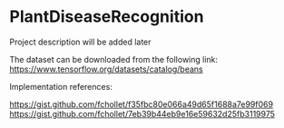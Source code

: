 # PlantDiseaseRecognition

Project description will be added later

The dataset can be downloaded from the following link: https://www.tensorflow.org/datasets/catalog/beans


Implementation references: 

https://gist.github.com/fchollet/f35fbc80e066a49d65f1688a7e99f069
https://gist.github.com/fchollet/7eb39b44eb9e16e59632d25fb3119975

